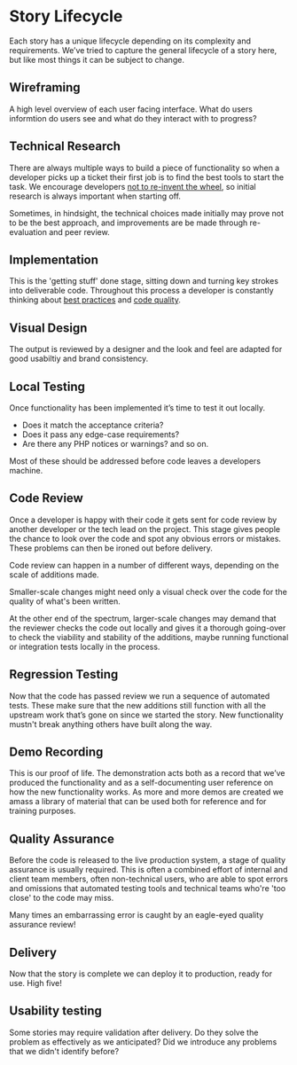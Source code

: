 # Story Lifecycle

Each story has a unique lifecycle depending on its complexity and requirements. We’ve tried to capture the general lifecycle of a story here, but like most things it can be subject to change.

## Wireframing

A high level overview of each user facing interface. What do users informtion do users see and what do they interact with to progress?

## Technical Research
There are always multiple ways to build a piece of functionality so when a developer picks up a ticket their first job is to find the best tools to start the task. We encourage developers [not to re-invent the wheel](/delivery_recipe/technical-delivery/code-quality/README.md#dont-write-code-write-new-code-only-when-everything-else-fails), so initial research is always important when starting off.

Sometimes, in hindsight, the technical choices made initially may prove not to be the best approach, and improvements are be made through re-evaluation and peer review.

## Implementation

This is the 'getting stuff' done stage, sitting down and turning key strokes into deliverable code. Throughout this process a developer is constantly thinking about [best practices](/delivery_recipe/technical-delivery/README.md) and [code quality](/delivery_recipe/technical-delivery/code-quality/README.md).

## Visual Design

The output is reviewed by a designer and the look and feel are adapted for good usabiltiy and brand consistency.

## Local Testing

Once functionality has been implemented it’s time to test it out locally. 

- Does it match the acceptance criteria?
- Does it pass any edge-case requirements?
- Are there any PHP notices or warnings? and so on.

Most of these should be addressed before code leaves a developers machine.

## Code Review

Once a developer is happy with their code it gets sent for code review by another developer or the tech lead on the project. This stage gives people the chance to look over the code and spot any obvious errors or mistakes. These problems can then be ironed out before delivery.

Code review can happen in a number of different ways, depending on the scale of additions made.

Smaller-scale changes might need only a visual check over the code for the quality of what's been written.

At the other end of the spectrum, larger-scale changes may demand that the reviewer checks the code out locally and gives it a thorough going-over to check the viability and stability of the additions, maybe running functional or integration tests locally in the process.

## Regression Testing

Now that the code has passed review we run a sequence of automated tests. These make sure that the new additions still function with all the upstream work that’s gone on since we started the story. New functionality mustn't break anything others have built along the way.

## Demo Recording

This is our proof of life. The demonstration acts both as a record that we’ve produced the functionality and as a self-documenting user reference on how the new functionality works. As more and more demos are created we amass a library of material that can be used both for reference and for training purposes.

## Quality Assurance

Before the code is released to the live production system, a stage of quality assurance is usually required. This is often a combined effort of internal and client team members, often non-technical users, who are able to spot errors and omissions that automated testing tools and technical teams who're 'too close' to the code may miss.

Many times an embarrassing error is caught by an eagle-eyed quality assurance review!

## Delivery

Now that the story is complete we can deploy it to production, ready for use. High five!

## Usability testing

Some stories may require validation after delivery. Do they solve the problem as effectively as we anticipated? Did we introduce any problems that we didn't identify before?
